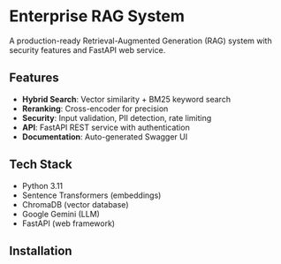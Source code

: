 # Enterprise RAG System

A production-ready Retrieval-Augmented Generation (RAG) system with security features and FastAPI web service.

## Features

- **Hybrid Search**: Vector similarity + BM25 keyword search
- **Reranking**: Cross-encoder for precision
- **Security**: Input validation, PII detection, rate limiting
- **API**: FastAPI REST service with authentication
- **Documentation**: Auto-generated Swagger UI

## Tech Stack

- Python 3.11
- Sentence Transformers (embeddings)
- ChromaDB (vector database)
- Google Gemini (LLM)
- FastAPI (web framework)

## Installation

